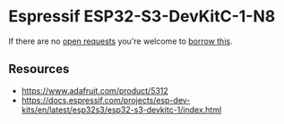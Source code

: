 # Espressif ESP32-S3-DevKitC-1-N8
If there are no [open requests](../../../../issues?q=is%3Aissue+is%3Aopen+%22Espressif+ESP32-S3-DevKitC-1-N8%22+in%3Atitle) you're welcome to [borrow this](../../../../issues/new?title=Borrow+request+for+Espressif+ESP32-S3-DevKitC-1-N8&body=1+piece+of+%5Bthis%5D%28..%2Fblob%2Fmain%2F.%2FHardware%2FMicrocontrollers%2FEspressif_ESP32-S3-DevKitC-1-N8.md%29+for+~2+weeks.).

## Resources
- https://www.adafruit.com/product/5312
- https://docs.espressif.com/projects/esp-dev-kits/en/latest/esp32s3/esp32-s3-devkitc-1/index.html
